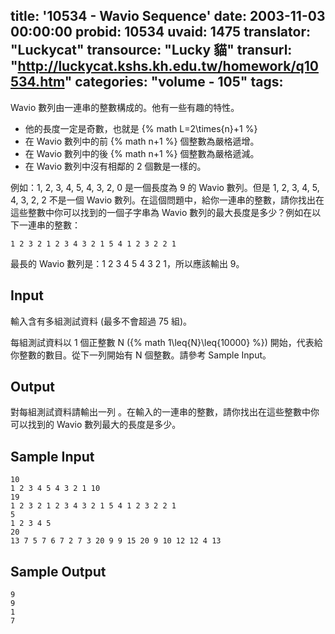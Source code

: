 title: '10534 - Wavio Sequence'
date: 2003-11-03 00:00:00
probid: 10534
uvaid: 1475
translator: "Luckycat"
transource: "Lucky 貓"
transurl: "http://luckycat.kshs.kh.edu.tw/homework/q10534.htm"
categories: "volume - 105"
tags:
---

Wavio 數列由一連串的整數構成的。他有一些有趣的特性。

- 他的長度一定是奇數，也就是 {% math L=2\times{n}+1 %}
- 在 Wavio 數列中的前 {% math n+1 %} 個整數為嚴格遞增。
- 在 Wavio 數列中的後 {% math n+1 %} 個整數為嚴格遞減。
- 在 Wavio 數列中沒有相鄰的 2 個數是一樣的。

例如：1, 2, 3, 4, 5, 4, 3, 2, 0 是一個長度為 9 的 Wavio 數列。但是 1, 2, 3, 4, 5, 4, 3, 2, 2 不是一個 Wavio 數列。在這個問題中，給你一連串的整數，請你找出在這些整數中你可以找到的一個子字串為 Wavio 數列的最大長度是多少？例如在以下一連串的整數：

	1 2 3 2 1 2 3 4 3 2 1 5 4 1 2 3 2 2 1

最長的 Wavio 數列是：1 2 3 4 5 4 3 2 1，所以應該輸出 9。

## Input ##

輸入含有多組測試資料 (最多不會超過 75 組)。

每組測試資料以 1 個正整數 N ({% math 1\leq{N}\leq{10000} %}) 開始，代表給你整數的數目。從下一列開始有 N 個整數。請參考 Sample Input。

## Output ##

對每組測試資料請輸出一列 。在輸入的一連串的整數，請你找出在這些整數中你可以找到的 Wavio 數列最大的長度是多少。

## Sample Input ##

	10
	1 2 3 4 5 4 3 2 1 10
	19
	1 2 3 2 1 2 3 4 3 2 1 5 4 1 2 3 2 2 1
	5
	1 2 3 4 5
	20 
	13 7 5 7 6 7 2 7 3 20 9 9 15 20 9 10 12 12 4 13

## Sample Output ##

	9
	9
	1
	7